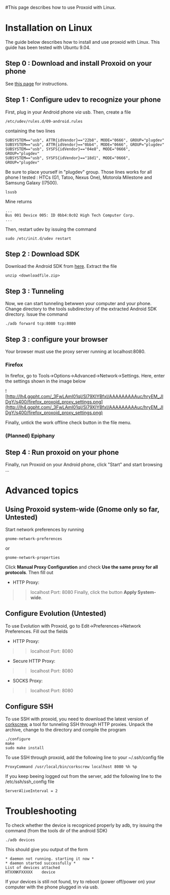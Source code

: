 #This page describes how to use Proxoid with Linux.
# Installation on Linux #
The guide below describes how to install and use proxoid with Linux. This guide has been tested with Ubuntu 9.04.
## Step 0 : Download and install Proxoid on your phone ##
See [this page](http://code.google.com/p/proxoid/wiki/installationPhone) for instructions.
## Step 1 : Configure udev to recognize your phone ##
First, plug in your Android phone _via_ usb. Then, create a file
```
/etc/udev/rules.d/09-android.rules 
```
containing the two lines
```
SUBSYSTEM=="usb", ATTR{idVendor}=="22b8", MODE="0666", GROUP="plugdev"
SUBSYSTEM=="usb", ATTR{idVendor}=="0bb4", MODE="0666", GROUP="plugdev"
SUBSYSTEM=="usb", SYSFS{idVendor}=="04e8", MODE="0666", GROUP="plugdev"
SUBSYSTEM=="usb", SYSFS{idVendor}=="18d1", MODE="0666", GROUP="plugdev"
```
Be sure to place yourself in "plugdev" group.
Those lines works for all phone I tested : HTCs (G1, Tatoo, Nexus One), Motorola Milestone and Samsung Galaxy (I7500).
```
lsusb
```
Mine returns
```
...
Bus 001 Device 005: ID 0bb4:0c02 High Tech Computer Corp.
...
```
Then, restart udev by issuing the command
```
sudo /etc/init.d/udev restart
```
## Step 2 : Download SDK ##
Download the Android SDK from [here](http://developer.android.com/intl/fr/sdk/index.html).
Extract the file
```
unzip <downloadfile.zip>
```
## Step 3 : Tunneling ##
Now, we can start tunneling betwwen your computer and your phone.
Change directory to the tools subdirectory of the extracted Android SDK directory. Issue the command
```
./adb forward tcp:8080 tcp:8080
```
## Step 3 : configure your browser ##
Your browser must use the proxy server running at localhost:8080.
### Firefox ###
In firefox, go to Tools->Options->Advanced->Network->Settings. Here, enter the settings shown in the image below

![http://lh4.ggpht.com/_3FwLAmI01qI/Sl79XIYBfxI/AAAAAAAAAuc/hryEM_JIDgY/s400/firefox_proxoid_proxy_settings.png](http://lh4.ggpht.com/_3FwLAmI01qI/Sl79XIYBfxI/AAAAAAAAAuc/hryEM_JIDgY/s400/firefox_proxoid_proxy_settings.png)

Finally, untick the work offline check button in the file menu.
### (Planned) Epiphany ###
## Step 4 : Run proxoid on your phone ##
Finally, run Proxoid on your Android phone, click "Start" and start browsing ...
# Advanced topics #
## Using Proxoid system-wide (Gnome only so far, Untested) ##
Start network preferences by running
```
gnome-network-preferences
```
or
```
gnome-network-properties
```
Click **Manual Proxy Configuration** and check **Use the same proxy for all protocols**. Then fill out
  * HTTP Proxy:
> > localhost Port: 8080
Finally, click the button **Apply System-wide**.
## Configure Evolution (Untested) ##
To use Evolution with Proxoid, go to Edit->Preferences->Network Preferences. Fill out the fields
  * HTTP Proxy:
> > localhost Port: 8080
  * Secure HTTP Proxy:
> > localhost Port: 8080
  * SOCKS Proxy:
> > localhost Port: 8080
## Configure SSH ##
To use SSH with proxoid, you need to download the latest version of [corkscrew](http://www.agroman.net/corkscrew/), a tool for tunneling SSH through HTTP proxies. Unpack the archive, change to the directory and compile the program
```
./configure
make
sudo make install
```
To use SSH through proxoid, add the following line to your ~/.ssh/config file
```
ProxyCommand /usr/local/bin/corkscrew localhost 8080 %h %p 
```
If you keep beeing logged out from the server, add the following line to the /etc/ssh/ssh\_config file
```
ServerAliveInterval = 2
```
# Troubleshooting #
To check whether the device is recogniced properly by adb, try issuing the command (from the tools dir of the android SDK)
```
./adb devices
```
This should give you output of the form
```
* daemon not running. starting it now *
* daemon started successfully *
List of devices attached 
HTXXNKFXXXXX    device
```
If your devices is still not found, try to reboot (power off/power on) your computer with the phone plugged in via usb.